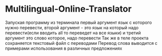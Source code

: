 # Multilingual-Online-Translator


Запуская программу из терминала первый аргумент язык с которого нужно перевести, второй аргумент - это язык на который надо перевести(если вводить all то переведет на все языки) и третий аргумент это слово которое, надо перевести
Так же в теле проекта сохраняется текстовый файл с переводами
Перевод слова выводится с примерами использования в различных предложениях
